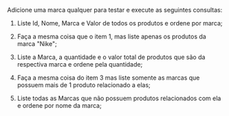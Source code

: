 Adicione uma marca qualquer para testar e execute as seguintes consultas:

1) Liste Id, Nome, Marca e Valor de todos os produtos e ordene por marca;

2) Faça a mesma coisa que o item 1, mas liste apenas os produtos da marca "Nike";

3) Liste a Marca, a quantidade e o valor total de produtos que são da respectiva marca e ordene pela quantidade;

4) Faça a mesma coisa do item 3 mas liste somente as marcas que possuem mais de 1 produto relacionado a elas;

5) Liste todas as Marcas que não possuem produtos relacionados com ela e ordene por nome da marca;
